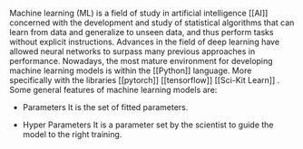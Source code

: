 Machine learning (ML) is a field of study in artificial intelligence [[AI]] concerned with the development and study of statistical algorithms that can learn from data and generalize to unseen data, and thus perform tasks without explicit instructions. Advances in the field of deep learning have allowed neural networks to surpass many previous approaches in performance.
Nowadays, the most mature environment for developing machine learning models is within the [[Python]] language. More specifically with the libraries [[pytorch]] [[tensorflow]] [[Sci-Kit Learn]] .
Some general features of machine learning models are:

- Parameters
It is the set of fitted parameters.

- Hyper Parameters
It is a parameter set by the scientist to guide the model to the right training.